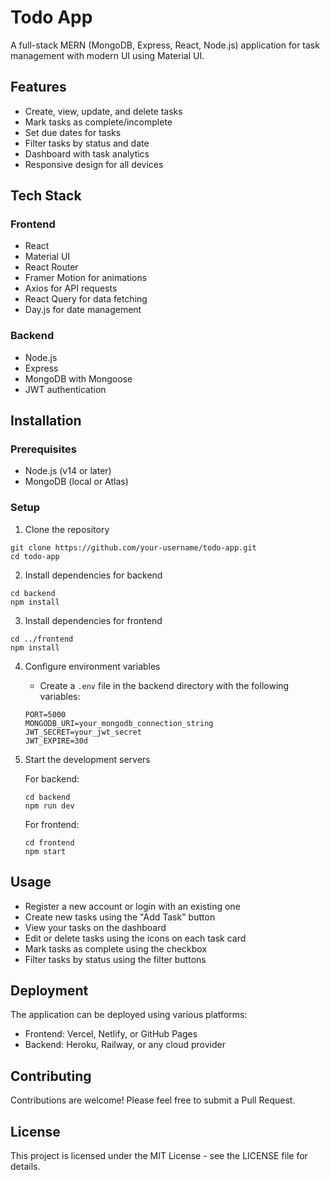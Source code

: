 # Todo App

A full-stack MERN (MongoDB, Express, React, Node.js) application for task management with modern UI using Material UI.

## Features

- Create, view, update, and delete tasks
- Mark tasks as complete/incomplete
- Set due dates for tasks
- Filter tasks by status and date
- Dashboard with task analytics
- Responsive design for all devices

## Tech Stack

### Frontend
- React
- Material UI
- React Router
- Framer Motion for animations
- Axios for API requests
- React Query for data fetching
- Day.js for date management

### Backend
- Node.js
- Express
- MongoDB with Mongoose
- JWT authentication

## Installation

### Prerequisites
- Node.js (v14 or later)
- MongoDB (local or Atlas)

### Setup

1. Clone the repository
```
git clone https://github.com/your-username/todo-app.git
cd todo-app
```

2. Install dependencies for backend
```
cd backend
npm install
```

3. Install dependencies for frontend
```
cd ../frontend
npm install
```

4. Configure environment variables
   - Create a `.env` file in the backend directory with the following variables:
   ```
   PORT=5000
   MONGODB_URI=your_mongodb_connection_string
   JWT_SECRET=your_jwt_secret
   JWT_EXPIRE=30d
   ```

5. Start the development servers

   For backend:
   ```
   cd backend
   npm run dev
   ```

   For frontend:
   ```
   cd frontend
   npm start
   ```

## Usage

- Register a new account or login with an existing one
- Create new tasks using the "Add Task" button
- View your tasks on the dashboard
- Edit or delete tasks using the icons on each task card
- Mark tasks as complete using the checkbox
- Filter tasks by status using the filter buttons

## Deployment

The application can be deployed using various platforms:

- Frontend: Vercel, Netlify, or GitHub Pages
- Backend: Heroku, Railway, or any cloud provider

## Contributing

Contributions are welcome! Please feel free to submit a Pull Request.

## License

This project is licensed under the MIT License - see the LICENSE file for details. 